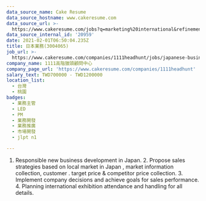 ```yaml
---
data_source_name: Cake Resume
data_source_hostname: www.cakeresume.com
data_source_url: >-
  https://www.cakeresume.com/jobs?q=marketing%20international&refinementList%5Blang_name%5D%5B0%5D=English&refinementList%5Bsalary_type%5D=per_year&range%5Bsalary_range%5D%5Bmin%5D=1000000
data_source_internal_id: '20959'
date: 2021-02-01T06:50:04.235Z
title: 日本業務(3004065)
job_url: >-
  https://www.cakeresume.com/companies/1111headhunt/jobs/japanese-business-3004065
company_name: 1111高階獵頭顧問中心
company_page_url: 'https://www.cakeresume.com/companies/1111headhunt'
salary_text: TWD700000 - TWD1200000
location_list:
  - 台灣
  - 桃園
badges:
  - 業務主管
  - LED
  - PM
  - 業務開發
  - 業務推廣
  - 市場開發
  - jlpt n1

---
```


1. Responsible new business development in Japan. 2. Propose sales strategies based on local market in Japan , market information collection, customer . target price & competitor price collection. 3. Implement company decisions and achieve goals for sales performance. 4. Planning international exhibition attendance and handling for all details.